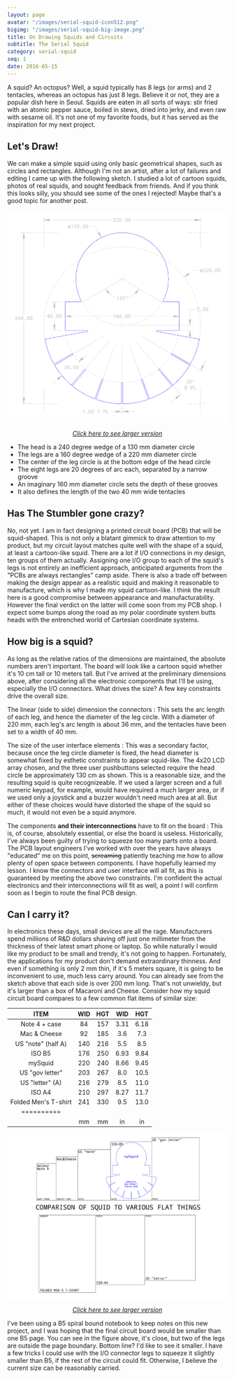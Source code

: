 ```yaml
---
layout: page
avatar: "/images/serial-squid-icon512.png"
bigimg: "/images/serial-squid-big-image.png"
title: On Drawing Squids and Circuits
subtitle: The Serial Squid
category: serial-squid
seq: 1
date: 2016-05-15
---
```

A squid?  An octopus?  Well, a squid typically has 8 legs (or arms) and 2 tentacles, whereas an octopus has just 8 legs.  Believe it or not, they are a popular dish here in Seoul. Squids are eaten in all sorts of ways: stir fried with an atomic pepper sauce, boiled in stews, dried into jerky, and even raw with sesame oil.  It's not one of my favorite foods, but it has served as the inspiration for my next project.

## Let's Draw!

We can make a simple squid using only basic geometrical shapes, such as circles and rectangles. Although I'm not an artist, after a lot of failures and editing I came up with the following sketch.  I studied a lot of cartoon squids, photos of real squids, and sought feedback from friends.  And if you think this looks silly, you should see some of the ones I rejected!  Maybe that's a good topic for another post.

![DrawSquid](/images/squid-how-to-draw.png)
<i><center><a href="/images/orig/squid-how-to-draw.png">Click here to see larger version</a></center></i>

<div class="message">
<ul>
<li>The head is a 240 degree wedge of a 130 mm diameter circle</li>
<li>The legs are a 160 degree wedge of a 220 mm diameter circle</li>
<li>The center of the leg circle is at the bottom edge of the head circle</li>
<li>The eight legs are 20 degrees of arc each, separated by a narrow groove</li>
<li>An imaginary 160 mm diameter circle sets the depth of these grooves</li>
<li>It also defines the length of the two 40 mm wide tentacles</li>
</ul>
</div>

## Has The Stumbler gone crazy?
No, not yet.  I am in fact designing a printed circuit board (PCB) that will be squid-shaped.  This is not only a blatant gimmick to draw attention to my product, but my circuit layout matches quite well with the shape of a squid, at least a cartoon-like squid.  There are a lot if I/O connections in my design, ten groups of them actually.  Assigning one I/O group to each of the squid's legs is not entirely an inefficient approach, anticipated arguments from the "PCBs are always rectangles" camp aside. There is also a trade off between making the design appear as a realistic squid and making it reasonable to manufacture, which is why I made my squid cartoon-like. I think the result here is a good compromise between appearance and manufacturability.  However the final verdict on the latter will come soon from my PCB shop. I expect some bumps along the road as my polar coordinate system butts heads with the entrenched world of Cartesian coordinate systems.

## How big is a squid?
As long as the relative ratios of the dimensions are maintained, the absolute numbers aren't important.  The board will look like a cartoon squid whether it's 10 cm tall or 10 meters tall.  But I've arrived at the preliminary dimensions above, after considering all the electronic components that I'll be using, especially the I/O connectors.  What drives the size?  A few key constraints drive the overall size.

The linear (side to side) dimension the connectors
: This sets the arc length of each leg, and hence the diameter of the leg circle.  With a diameter of 220 mm, each leg's arc length is about 36 mm, and the tentacles have been set to a width of 40 mm.

The size of the user interface elements
: This was a secondary factor, because once the leg circle diameter is fixed, the head diameter is somewhat fixed by esthetic constraints to appear squid-like.  The 4x20 LCD array chosen, and the three user pushbuttons selected require the head circle be approximately 130 cm as shown.  This is a reasonable size, and the resulting squid is quite recognizeable.  If we used a larger screen and a full numeric keypad, for example, would have required a much larger area, or if we used only a joystick and a buzzer wouldn't need much area at all.  But either of these choices would have distorted the shape of the squid so much, it would not even be a squid anymore.

The components __and their interconnections__ have to fit on the board
: This is, of course, absolutely essential, or else the board is useless.  Historically, I've always been guilty of trying to squeeze too many parts onto a board.  The PCB layout engineers I've worked with over the years have always "educated" me on this point, <del>screaming</del> patiently teaching me how to allow plenty of open space between components.  I have hopefully learned my lesson.  I know the connectors and user interface will all fit, as this is guaranteed by meeting the above two constraints.  I'm confident the actual electronics and their interconnections will fit as well, a point I will confirm soon as I begin to route the final PCB design.

## Can I carry it?
In electronics these days, small devices are all the rage.  Manufacturers spend millions of R&D dollars shaving off just one millimeter from the thickness of their latest smart phone or laptop.  So while naturally I would like my product to be small and trendy, it's not going to happen.  Fortunately, the applications for my product don't demand extraordinary thinness.  And even if something is only 2 mm thin, if it's 5 meters square, it is going to be inconvenient to use, much less carry around.  You can already see from the sketch above that each side is over 200 mm long.  That's not unwieldy, but it's larger than a box of Macaroni and Cheese.  Consider how my squid circuit board compares to a few common flat items of similar size:

| ITEM | WID | HGT | WID | HGT | 
|:---:|:---:|:---:|:---:|:---:| 
| Note 4 + case | 84 | 157 | 3.31 | 6.18 |
| Mac & Cheese | 92 | 185 | 3.6 | 7.3  |
| US "note" (half A) | 140 | 216 | 5.5 | 8.5 |
| ISO B5  | 176 | 250 | 6.93 | 9.84  |
| mySquid | 220 | 240 | 8.66 | 9.45 |
| US "gov letter"  | 203 | 267 | 8.0 | 10.5 |
| US "letter" (A) | 216 | 279 | 8.5 | 11.0 |
| ISO A4  | 210 | 297 | 8.27 | 11.7 |
| Folded Men's T-shirt  | 241 | 330  | 9.5 | 13.0  |
|==========
|| mm | mm | in | in |

![FlatThings](/images/flat-things.png) 
<i><center><a href="/images/orig/flat-things.png">Click here to see larger version</a></center></i>

I've been using a B5 spiral bound notebook to keep notes on this new project, and I was hoping that the final circuit board would be smaller than one B5 page.  You can see in the figure above, it's close, but two of the legs are outside the page boundary.  Bottom line?  I'd like to see it smaller.  I have a few tricks I could use with the I/O connector legs to squeeze it slightly smaller than B5, if the rest of the circuit could fit.  Otherwise, I believe the current size can be reasonably carried.

